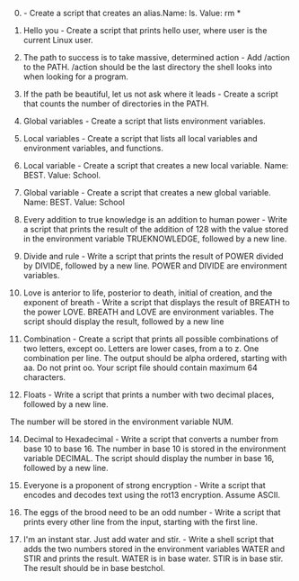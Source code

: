  0. <o> - Create a script that creates an alias.Name: ls. Value: rm *

1. Hello you - Create a script that prints hello user, where user is the current Linux user.

2. The path to success is to take massive, determined action - Add /action to the PATH. /action should be the last directory the shell looks into when looking for a program.

 3. If the path be beautiful, let us not ask where it leads - Create a script that counts the number of directories in the PATH.

 4. Global variables - Create a script that lists environment variables.

 5. Local variables - Create a script that lists all local variables and environment variables, and functions.

6. Local variable - Create a script that creates a new local variable. Name: BEST. Value: School.

7. Global variable - Create a script that creates a new global variable. Name: BEST. Value: School

8. Every addition to true knowledge is an addition to human power - Write a script that prints the result of the addition of 128 with the value stored in the environment variable TRUEKNOWLEDGE, followed by a new line.

9. Divide and rule - Write a script that prints the result of POWER divided by DIVIDE, followed by a new line. POWER and DIVIDE are environment variables.

 10. Love is anterior to life, posterior to death, initial of creation, and the exponent of breath - Write a script that displays the result of BREATH to the power LOVE. BREATH and LOVE are environment variables. The script should display the result, followed by a new line

12. Combination - Create a script that prints all possible combinations of two letters, except oo. Letters are lower cases, from a to z. One combination per line. The output should be alpha ordered, starting with aa. Do not print oo. Your script file should contain maximum 64 characters. 

13. Floats - Write a script that prints a number with two decimal places, followed by a new line.

The number will be stored in the environment variable NUM.

14. Decimal to Hexadecimal - Write a script that converts a number from base 10 to base 16. The number in base 10 is stored in the environment variable DECIMAL. The script should display the number in base 16, followed by a new line.

15. Everyone is a proponent of strong encryption - Write a script that encodes and decodes text using the rot13 encryption. Assume ASCII.

16. The eggs of the brood need to be an odd number - Write a script that prints every other line from the input, starting with the first line.

17. I'm an instant star. Just add water and stir. - Write a shell script that adds the two numbers stored in the environment variables WATER and STIR and prints the result. WATER is in base water. STIR is in base stir. The result should be in base bestchol. 
